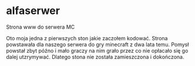 # alfaserwer
Strona www do serwera MC

Oto moja jedna z pierwszych ston jakie zaczołem kodować. Strona powstawała dla naszego serwera do gry minecraft z dwa lata temu. Pomysł powstał zbyt późno i mało graczy na nim grało przez co nie opłacało się go dalej utzrymywać. Dlatego stona nie została zamieszczona i dokończona.
